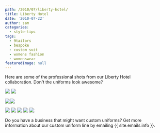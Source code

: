 ```yaml
---
path: /2010/07/liberty-hotel/
title: Liberty Hotel
date: '2010-07-22'
author: sam
categories:
  - style-tips
tags:
  - 9tailors
  - bespoke
  - custom suit
  - womens fashion
  - womenswear
featuredImage: null
---
```

Here are some of the professional shots from our Liberty Hotel collaboration. Don't the uniforms look awesome?

[![](http://3.bp.blogspot.com/_20LDsLnO2rk/TEhvRqHGu_I/AAAAAAAAAug/QEUlRCUMWR8/s400/_E117857b.jpg)](http://3.bp.blogspot.com/_20LDsLnO2rk/TEhvRqHGu_I/AAAAAAAAAug/QEUlRCUMWR8/s1600/_E117857b.jpg)
[![](http://1.bp.blogspot.com/_20LDsLnO2rk/TEhuuK86iWI/AAAAAAAAAuY/imRGf0aSCJk/s400/_E117870b.jpg)](http://1.bp.blogspot.com/_20LDsLnO2rk/TEhuuK86iWI/AAAAAAAAAuY/imRGf0aSCJk/s1600/_E117870b.jpg)

[![](http://4.bp.blogspot.com/_20LDsLnO2rk/TEhutDdxJmI/AAAAAAAAAuI/zgoIEBX7Vrs/s400/_E117788b.jpg)](http://4.bp.blogspot.com/_20LDsLnO2rk/TEhutDdxJmI/AAAAAAAAAuI/zgoIEBX7Vrs/s1600/_E117788b.jpg)[![](http://2.bp.blogspot.com/_20LDsLnO2rk/TEhuskslmiI/AAAAAAAAAuA/jISq9zuIo7w/s400/_E117681b.jpg)](http://2.bp.blogspot.com/_20LDsLnO2rk/TEhuskslmiI/AAAAAAAAAuA/jISq9zuIo7w/s1600/_E117681b.jpg)

[![](http://3.bp.blogspot.com/_20LDsLnO2rk/TEhuHXej8vI/AAAAAAAAAtw/OUtE0TqtvoA/s400/_E117642b.jpg)](http://3.bp.blogspot.com/_20LDsLnO2rk/TEhuHXej8vI/AAAAAAAAAtw/OUtE0TqtvoA/s1600/_E117642b.jpg)
[![](http://4.bp.blogspot.com/_20LDsLnO2rk/TEhuGyKK_qI/AAAAAAAAAto/SHJKcZfO2uw/s400/_E117631b.jpg)](http://4.bp.blogspot.com/_20LDsLnO2rk/TEhuGyKK_qI/AAAAAAAAAto/SHJKcZfO2uw/s1600/_E117631b.jpg)
[![](http://2.bp.blogspot.com/_20LDsLnO2rk/TEhuGak2HxI/AAAAAAAAAtg/9cvIe0maxFU/s400/_E117609b.jpg)](http://2.bp.blogspot.com/_20LDsLnO2rk/TEhuGak2HxI/AAAAAAAAAtg/9cvIe0maxFU/s1600/_E117609b.jpg)
[![](http://4.bp.blogspot.com/_20LDsLnO2rk/TEhuFkM_P8I/AAAAAAAAAtY/YtSbia0arDw/s400/_E117546b.jpg)](http://4.bp.blogspot.com/_20LDsLnO2rk/TEhuFkM_P8I/AAAAAAAAAtY/YtSbia0arDw/s1600/_E117546b.jpg)
[![](http://3.bp.blogspot.com/_20LDsLnO2rk/TEhuE9mRFBI/AAAAAAAAAtQ/ANprANSYTjQ/s400/_E117502b.jpg)](http://3.bp.blogspot.com/_20LDsLnO2rk/TEhuE9mRFBI/AAAAAAAAAtQ/ANprANSYTjQ/s1600/_E117502b.jpg)

Do you have a business that might want custom uniforms? Get more information about our custom uniform line by emailing {{ site.emails.info }}.